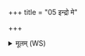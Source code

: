 +++
title = "05 इन्द्रो मे"

+++
<details><summary>मूलम् (WS)</summary>

इन्द्रो मे ऽहीन् जम्भयन्मित्रश्च वरुणश्च ।  
वाता पर्जन्योभा ॥ ६ ॥
</details>
